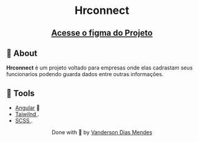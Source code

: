 <h1 align="center">Hrconnect
</h1>

  <a href="https://drive.google.com/file/d/1Rld6e5thlDAF9PVaCXvBQXh6uTXwuwxL/view?usp=sharing" target="_blank">
    <h2 align="center">
    Acesse o figma do Projeto

</h1>
  </a>

## 🧾 About

**Hrconnect** é um projeto voltado para empresas onde elas cadrastam seus funcionarios podendo guarda dados entre outras informações.

## 🔧 Tools

- [Angular](https://angular.dev/) 🧡
- [Taiwilnd ](https://tailwindcss.com/).
- [SCSS ](https://sass-lang.com/).





<p align="center">Done with 💙 by <a href="https://vandersonmendes.github.io/Portf-lio/">Vanderson Dias Mendes</a></p>
